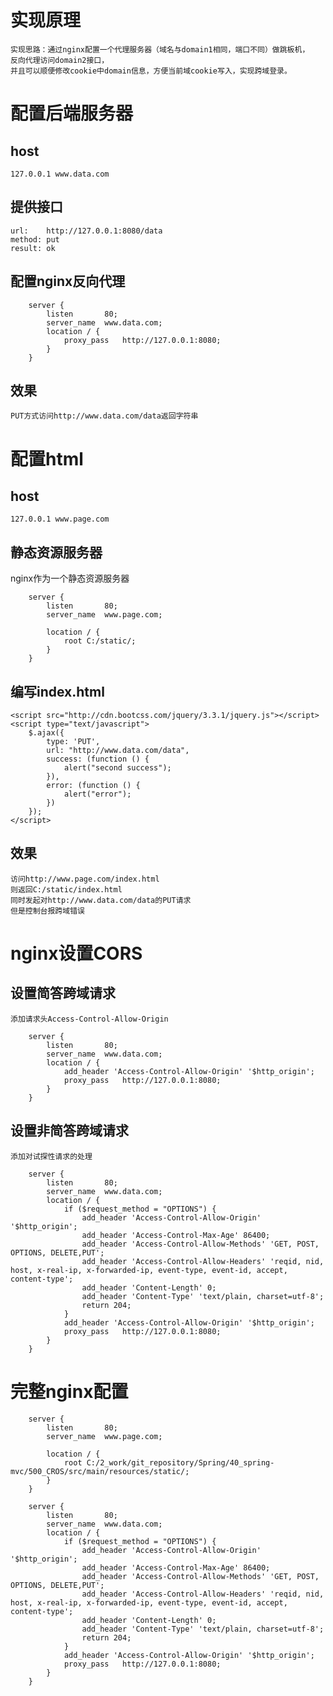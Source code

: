 
# 实现原理

    实现思路：通过nginx配置一个代理服务器（域名与domain1相同，端口不同）做跳板机，
    反向代理访问domain2接口，
    并且可以顺便修改cookie中domain信息，方便当前域cookie写入，实现跨域登录。

# 配置后端服务器

## host

    127.0.0.1 www.data.com

## 提供接口

    url:    http://127.0.0.1:8080/data
    method: put
    result: ok
    
## 配置nginx反向代理

```
    server {
        listen       80;
        server_name  www.data.com;
        location / {
			proxy_pass   http://127.0.0.1:8080;  
        }
    }
```   

## 效果

    PUT方式访问http://www.data.com/data返回字符串
    

# 配置html

## host

    127.0.0.1 www.page.com

## 静态资源服务器

nginx作为一个静态资源服务器

```
    server {
        listen       80;
        server_name  www.page.com;

        location / {
			root C:/static/;
        }
    }
```

## 编写index.html

```
<script src="http://cdn.bootcss.com/jquery/3.3.1/jquery.js"></script>
<script type="text/javascript">
    $.ajax({
        type: 'PUT',
        url: "http://www.data.com/data",
        success: (function () {
            alert("second success");
        }),
        error: (function () {
            alert("error");
        })
    });
</script>
```

## 效果

    访问http://www.page.com/index.html
    则返回C:/static/index.html
    同时发起对http://www.data.com/data的PUT请求
    但是控制台报跨域错误

    
# nginx设置CORS

## 设置简答跨域请求

    添加请求头Access-Control-Allow-Origin

```
    server {
        listen       80;
        server_name  www.data.com;
        location / {
            add_header 'Access-Control-Allow-Origin' '$http_origin';
			proxy_pass   http://127.0.0.1:8080;  
        }
    }
```   

## 设置非简答跨域请求

    添加对试探性请求的处理
    

```
    server {
        listen       80;
        server_name  www.data.com;
        location / {
			if ($request_method = "OPTIONS") {
				add_header 'Access-Control-Allow-Origin' '$http_origin';
				add_header 'Access-Control-Max-Age' 86400;
				add_header 'Access-Control-Allow-Methods' 'GET, POST, OPTIONS, DELETE,PUT';
				add_header 'Access-Control-Allow-Headers' 'reqid, nid, host, x-real-ip, x-forwarded-ip, event-type, event-id, accept, content-type';
				add_header 'Content-Length' 0;
				add_header 'Content-Type' 'text/plain, charset=utf-8';
				return 204;
			}
			add_header 'Access-Control-Allow-Origin' '$http_origin';
			proxy_pass   http://127.0.0.1:8080;  
        }
    }
```   
    

    
# 完整nginx配置

```
    server {
        listen       80;
        server_name  www.page.com;

        location / {
			root C:/2_work/git_repository/Spring/40_spring-mvc/500_CROS/src/main/resources/static/;
        }
    }

    server {
        listen       80;
        server_name  www.data.com;
        location / {
			if ($request_method = "OPTIONS") {
				add_header 'Access-Control-Allow-Origin' '$http_origin';
				add_header 'Access-Control-Max-Age' 86400;
				add_header 'Access-Control-Allow-Methods' 'GET, POST, OPTIONS, DELETE,PUT';
				add_header 'Access-Control-Allow-Headers' 'reqid, nid, host, x-real-ip, x-forwarded-ip, event-type, event-id, accept, content-type';
				add_header 'Content-Length' 0;
				add_header 'Content-Type' 'text/plain, charset=utf-8';
				return 204;
			}
			add_header 'Access-Control-Allow-Origin' '$http_origin';
			proxy_pass   http://127.0.0.1:8080;  
        }
    }

```

